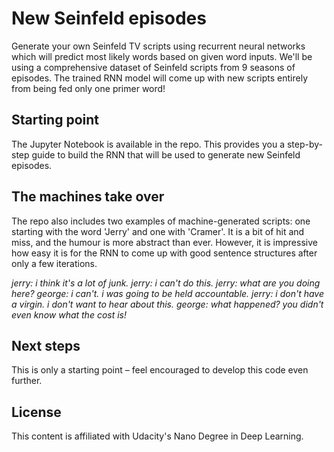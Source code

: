 # New Seinfeld episodes
Generate your own Seinfeld TV scripts using recurrent neural networks which will predict most likely words based on given word inputs. We'll be using a comprehensive dataset of Seinfeld scripts from 9 seasons of episodes. The trained RNN model will come up with new scripts entirely from being fed only one primer word!

## Starting point
The Jupyter Notebook is available in the repo. This provides you a step-by-step guide to build the RNN that will be used to generate new Seinfeld episodes.

## The machines take over
The repo also includes two examples of machine-generated scripts: one starting with the word 'Jerry' and one with 'Cramer'. It is a bit of hit and miss, and the humour is more abstract than ever. However, it is impressive how easy it is for the RNN to come up with good sentence structures after only a few iterations.

*jerry: i think it's a lot of junk.
jerry: i can't do this.
jerry: what are you doing here?
george: i can't. i was going to be held accountable.
jerry: i don't have a virgin. i don't want to hear about this.
george: what happened? you didn't even know what the cost is!*

## Next steps
This is only a starting point – feel encouraged to develop this code even further.

## License
This content is affiliated with Udacity's Nano Degree in Deep Learning.
